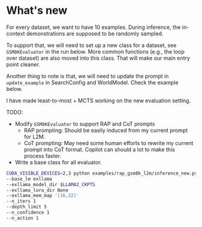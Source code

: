 # What's new

For every dataset, we want to have 10 examples. During inference, the in-context demonstrations are supposed to be randomly sampled.

To support that, we will need to set up a new class for a dataset, see `GSM8KEvaluator` in the run below. More common functions (e.g., the loop over dataset) are also moved into this class. That will make our main entry point cleaner.

Another thing to note is that, we will need to update the prompt in `update_example` in SearchConfig and WorldModel. Check the example below.

I have made least-to-most + MCTS working on the new evaluation setting.

TODO:
- Modify `GSM8KEvaluator` to support RAP and CoT prompts
    - RAP prompting: Should be easily induced from my current prompt for L2M.
    - CoT prompting: May need some human efforts to rewrite my current prompt into CoT format. Copilot can should a lot to make this process faster.
- Write a base class for all evaluator.

```bash
CUDA_VISIBLE_DEVICES=2,3 python examples/rap_gsm8k_l2m/inference_new.py
--base_lm exllama
--exllama_model_dir $LLAMA2_CKPTS
--exllama_lora_dir None
--exllama_mem_map '[16,22]'
--n_iters 1
--depth_limit 5
--n_confidence 1
--n_action 1
```
